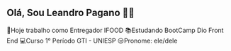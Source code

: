 ## Olá, Sou Leandro Pagano 👋🤓

🛵Hoje trabalho como Entregador IFOOD
📚Estudando BootCamp Dio Front End
💻Curso 1° Período GTI - UNIESP
😒Pronome: ele/dele
